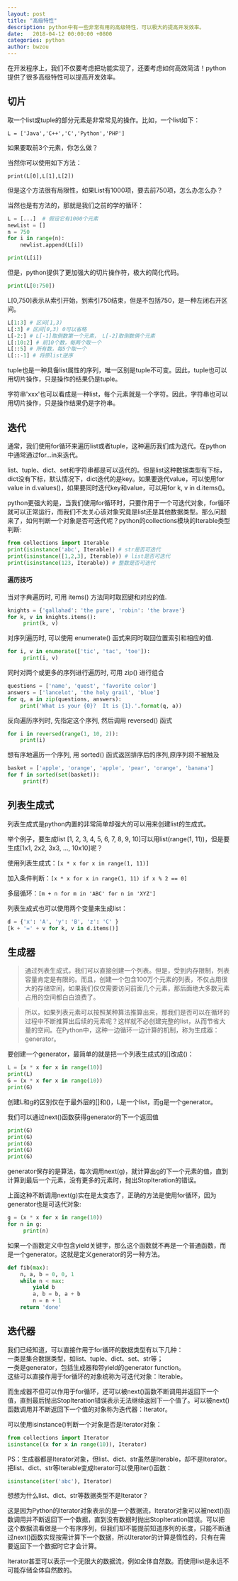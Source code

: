```yaml
---
layout: post
title: "高级特性"
description: python中有一些非常有用的高级特性，可以极大的提高开发效率。
date:   2018-04-12 00:00:00 +0800
categories: python
author: bwzou
---
```

在开发程序上，我们不仅要考虑把功能实现了，还要考虑如何高效简洁！python提供了很多高级特性可以提高开发效率。
## 切片
取一个list或tuple的部分元素是非常常见的操作。比如，一个list如下：

    L = ['Java','C++','C','Python','PHP']
    
如果要取前3个元素，你怎么做？

当然你可以使用如下方法：

    print(L[0],L[1],L[2])

但是这个方法很有局限性，如果List有1000项，要去前750项，怎么办怎么办？

当然也是有方法的，那就是我们之前的学的循环：
```python
L = [...]  # 假设它有1000个元素
newList = []
n = 750
for i in range(n):
    newlist.append(L[i])

print(L[i]) 
```
但是，python提供了更加强大的切片操作符，极大的简化代码。
```python
print(L[0:750])
```
L[0,750]表示从索引开始，到索引750结束，但是不包括750，是一种左闭右开区间。
```python
L[1:3] # 区间[1,3)
L[:3] # 区间[0,3) 0可以省略
L[-2:] # L[-1]取倒数第一个元素， L[-2]取倒数俩个元素 
L[:10:2] # 前10个数，每两个取一个
L[::5] # 所有数，每5个取一个
L[::-1] # 将原list逆序
```
tuple也是一种具备list属性的序列，唯一区别是tuple不可变。因此，tuple也可以用切片操作，只是操作的结果仍是tuple。

字符串'xxx'也可以看成是一种list，每个元素就是一个字符。因此，字符串也可以用切片操作，只是操作结果仍是字符串。

## 迭代
通常，我们使用for循环来遍历list或者tuple，这种遍历我们成为迭代。在python中通常通过for...in来迭代。

list、tuple、dict、set和字符串都是可以迭代的。但是list这种数据类型有下标，dict没有下标，默认情况下，dict迭代的是key。如果要迭代value，可以使用for value in d.values()，如果要同时迭代key和value，可以用for k, v in d.items()。

python更强大的是，当我们使用for循环时，只要作用于一个可迭代对象，for循环就可以正常运行，而我们不太关心该对象究竟是list还是其他数据类型。那么问题来了，如何判断一个对象是否可迭代呢？python的collections模块的Iterable类型判断:
```python
from collections import Iterable
print(isinstance('abc', Iterable)) # str是否可迭代
print(isinstance([1,2,3], Iterable)) # list是否可迭代
print(isinstance(123, Iterable)) # 整数是否可迭代
```
#### 遍历技巧
当对字典遍历时, 可用 items() 方法同时取回键和对应的值.
```python
knights = {'gallahad': 'the pure', 'robin': 'the brave'}
for k, v in knights.items():
     print(k, v)
```

对序列遍历时, 可以使用 enumerate() 函式来同时取回位置索引和相应的值.
```python
for i, v in enumerate(['tic', 'tac', 'toe']):
     print(i, v)
```

同时对两个或更多的序列进行遍历时, 可用 zip() 进行组合
```python
questions = ['name', 'quest', 'favorite color']
answers = ['lancelot', 'the holy grail', 'blue']
for q, a in zip(questions, answers):
    print('What is your {0}?  It is {1}.'.format(q, a))
```
反向遍历序列时, 先指定这个序列, 然后调用 reversed() 函式
```python
for i in reversed(range(1, 10, 2)):
    print(i)
```
想有序地遍历一个序列, 用 sorted() 函式返回排序后的序列,原序列将不被触及
```python
basket = ['apple', 'orange', 'apple', 'pear', 'orange', 'banana']
for f in sorted(set(basket)):
     print(f)
```   
## 列表生成式
列表生成式是python内置的非常简单却强大的可以用来创建list的生成式。

举个例子，要生成list [1, 2, 3, 4, 5, 6, 7, 8, 9, 10]可以用list(range(1, 11))，但是要生成[1x1, 2x2, 3x3, ..., 10x10]呢？

使用列表生成式：``[x * x for x in range(1, 11)]``

加入条件判断：``[x * x for x in range(1, 11) if x % 2 == 0]``

多层循环：``[m + n for m in 'ABC' for n in 'XYZ']``

列表生成式也可以使用两个变量来生成list：
```python
d = {'x': 'A', 'y': 'B', 'z': 'C' }
[k + '=' + v for k, v in d.items()]
```

## 生成器
> 通过列表生成式，我们可以直接创建一个列表。但是，受到内存限制，列表容量肯定是有限的。而且，创建一个包含100万个元素的列表，不仅占用很大的存储空间，如果我们仅仅需要访问前面几个元素，那后面绝大多数元素占用的空间都白白浪费了。

> 所以，如果列表元素可以按照某种算法推算出来，那我们是否可以在循环的过程中不断推算出后续的元素呢？这样就不必创建完整的list，从而节省大量的空间。在Python中，这种一边循环一边计算的机制，称为生成器：generator。

要创建一个generator，最简单的就是把一个列表生成式的[]改成()：
```python
L = [x * x for x in range(10)]
print(L)
G = (x * x for x in range(10))
print(G)
```
创建L和g的区别仅在于最外层的[]和()，L是一个list，而g是一个generator。

我们可以通过next()函数获得generator的下一个返回值
```python
print(G)
print(G)
print(G)
print(G)
print(G)
```

generator保存的是算法，每次调用next(g)，就计算出g的下一个元素的值，直到计算到最后一个元素，没有更多的元素时，抛出StopIteration的错误。

上面这种不断调用next(g)实在是太变态了，正确的方法是使用for循环，因为generator也是可迭代对象:
```python
g = (x * x for x in range(10))
for n in g:
     print(n)
```

如果一个函数定义中包含yield关键字，那么这个函数就不再是一个普通函数，而是一个generator。这就是定义generator的另一种方法。
```python
def fib(max):
    n, a, b = 0, 0, 1
    while n < max:
        yield b
        a, b = b, a + b
        n = n + 1
    return 'done'
```
## 迭代器
我们已经知道，可以直接作用于for循环的数据类型有以下几种：<br>
一类是集合数据类型，如list、tuple、dict、set、str等；<br>
一类是generator，包括生成器和带yield的generator function。<br>
这些可以直接作用于for循环的对象统称为可迭代对象：Iterable。<br>

而生成器不但可以作用于for循环，还可以被next()函数不断调用并返回下一个值，直到最后抛出StopIteration错误表示无法继续返回下一个值了。可以被next()函数调用并不断返回下一个值的对象称为迭代器：Iterator。

可以使用isinstance()判断一个对象是否是Iterator对象：
```python
from collections import Iterator
isinstance((x for x in range(10)), Iterator)
```
PS：生成器都是Iterator对象，但list、dict、str虽然是Iterable，却不是Iterator。把list、dict、str等Iterable变成Iterator可以使用iter()函数：
```python
isinstance(iter('abc'), Iterator)
```
想想为什么list、dict、str等数据类型不是Iterator？

这是因为Python的Iterator对象表示的是一个数据流，Iterator对象可以被next()函数调用并不断返回下一个数据，直到没有数据时抛出StopIteration错误。可以把这个数据流看做是一个有序序列，但我们却不能提前知道序列的长度，只能不断通过next()函数实现按需计算下一个数据，所以Iterator的计算是惰性的，只有在需要返回下一个数据时它才会计算。

Iterator甚至可以表示一个无限大的数据流，例如全体自然数。而使用list是永远不可能存储全体自然数的。